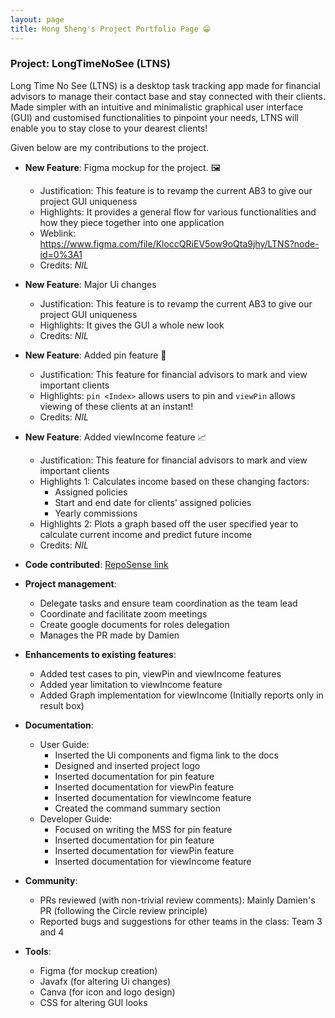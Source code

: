```yaml
---
layout: page
title: Hong Sheng's Project Portfolio Page 😁
---
```


### Project: LongTimeNoSee (LTNS)

Long Time No See (LTNS) is a desktop task tracking app made for financial advisors to manage their contact base and stay connected with their clients. Made simpler with an intuitive and minimalistic graphical user interface (GUI) and customised functionalities to pinpoint your needs, LTNS will enable you to stay close to your dearest clients!

Given below are my contributions to the project.

* **New Feature**: Figma mockup for the project. 🖼️
    * Justification: This feature is to revamp the current AB3 to give our project GUI uniqueness
    * Highlights:  It provides a general flow for various functionalities and how they piece together into one application
    * Weblink: https://www.figma.com/file/KloccQRiEV5ow9oQta9jhy/LTNS?node-id=0%3A1
    * Credits: *NIL*

* **New Feature**: Major Ui changes
  * Justification: This feature is to revamp the current AB3 to give our project GUI uniqueness
  * Highlights: It gives the GUI a whole new look
  * Credits: *NIL*

* **New Feature**: Added pin feature 📌
  * Justification: This feature for financial advisors to mark and view important clients
  * Highlights: `pin <Index>` allows users to pin and `viewPin` allows viewing of these clients at an instant!
  * Credits: *NIL*

* **New Feature**: Added viewIncome feature 📈
    * Justification: This feature for financial advisors to mark and view important clients
    * Highlights 1: Calculates income based on these changing factors:
      * Assigned policies
      * Start and end date for clients' assigned policies
      * Yearly commissions
    * Highlights 2: Plots a graph based off the user specified year to calculate current income and predict future income
    * Credits: *NIL*

* **Code contributed**: [RepoSense link](https://nus-cs2103-ay2223s1.github.io/tp-dashboard/?search=hongshenggg&breakdown=true&sort=groupTitle&sortWithin=title&since=2022-09-16&timeframe=commit&mergegroup=&groupSelect=groupByRepos&checkedFileTypes=docs~functional-code~test-code~other)

* **Project management**:
    * Delegate tasks and ensure team coordination as the team lead
    * Coordinate and facilitate zoom meetings
    * Create google documents for roles delegation
    * Manages the PR made by Damien

* **Enhancements to existing features**:
    * Added test cases to pin, viewPin and viewIncome features
    * Added year limitation to viewIncome feature
    * Added Graph implementation for viewIncome (Initially reports only in result box)

* **Documentation**:
    * User Guide:
        * Inserted the Ui components and figma link to the docs
        * Designed and inserted project logo
        * Inserted documentation for pin feature
        * Inserted documentation for viewPin feature
        * Inserted documentation for viewIncome feature
        * Created the command summary section
    * Developer Guide:
        * Focused on writing the MSS for pin feature
        * Inserted documentation for pin feature
        * Inserted documentation for viewPin feature
        * Inserted documentation for viewIncome feature

* **Community**:
    * PRs reviewed (with non-trivial review comments): Mainly Damien's PR (following the Circle review principle)
    * Reported bugs and suggestions for other teams in the class: Team 3 and 4

* **Tools**:
    * Figma (for mockup creation)
    * Javafx (for altering Ui changes)
    * Canva (for icon and logo design)
    * CSS for altering GUI looks

